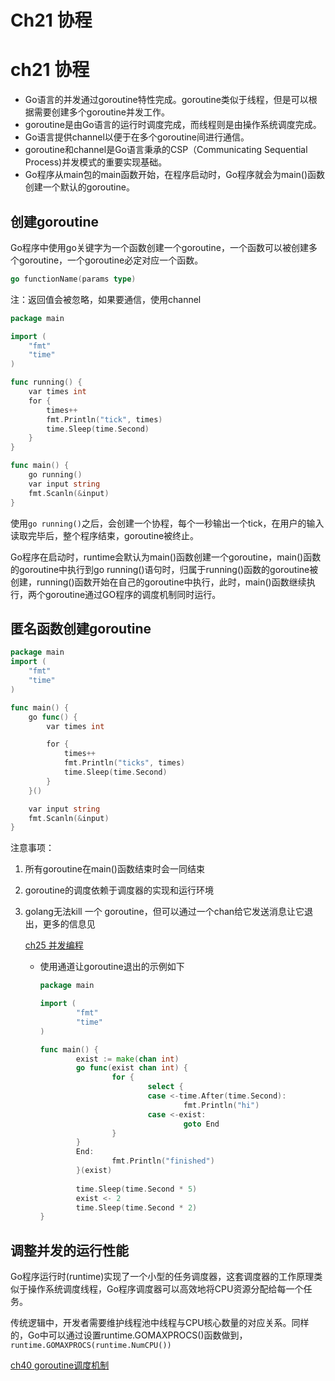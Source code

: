 # Ch21 协程


# ch21 协程

- Go语言的并发通过goroutine特性完成。goroutine类似于线程，但是可以根据需要创建多个goroutine并发工作。
- goroutine是由Go语言的运行时调度完成，而线程则是由操作系统调度完成。
- Go语言提供channel以便于在多个goroutine间进行通信。
- goroutine和channel是Go语言秉承的CSP（Communicating Sequential Process)并发模式的重要实现基础。
- Go程序从main包的main函数开始，在程序启动时，Go程序就会为main()函数创建一个默认的goroutine。

## **创建goroutine**

Go程序中使用go关键字为一个函数创建一个goroutine，一个函数可以被创建多个goroutine，一个goroutine必定对应一个函数。

```go
go functionName(params type)
```

注：返回值会被忽略，如果要通信，使用channel

```go
package main

import (
    "fmt"
    "time"
)

func running() {
    var times int
    for {
        times++
        fmt.Println("tick", times)
        time.Sleep(time.Second)
    }
}

func main() {
    go running()
    var input string
    fmt.Scanln(&input)
}
```

使用`go running()`之后，会创建一个协程，每个一秒输出一个tick，在用户的输入读取完毕后，整个程序结束，goroutine被终止。

Go程序在启动时，runtime会默认为main()函数创建一个goroutine，main()函数的goroutine中执行到go running()语句时，归属于running()函数的goroutine被创建，running()函数开始在自己的goroutine中执行，此时，main()函数继续执行，两个goroutine通过GO程序的调度机制同时运行。

## **匿名函数创建goroutine**

```go
package main
import (
    "fmt"
    "time"
)

func main() {
    go func() {
        var times int

        for {
            times++
            fmt.Println("ticks", times)
            time.Sleep(time.Second)
        }
    }()

    var input string
    fmt.Scanln(&input)
}
```

注意事项：

1. 所有goroutine在main()函数结束时会一同结束
2. goroutine的调度依赖于调度器的实现和运行环境
3. golang无法kill 一个 goroutine，但可以通过一个chan给它发送消息让它退出，更多的信息见
   
    [ch25 并发编程](ch25%20%E5%B9%B6%E5%8F%91%E7%BC%96%E7%A8%8B%20f0cdfb2499f74bc48b4fc5ece4619ee1.md)
    
    - 使用通道让goroutine退出的示例如下
      
        ```go
        package main
        
        import (
        		"fmt"
        		"time"
        )
        
        func main() {
        		exist := make(chan int)
        		go func(exist chan int) {
        				for {
        						select {
        						case <-time.After(time.Second):
        								fmt.Println("hi")
        						case <-exist:
        								goto End
        				}
        		}
        		End:
        				fmt.Println("finished")
        		}(exist)
        	
        		time.Sleep(time.Second * 5)
        		exist <- 2
        		time.Sleep(time.Second * 2)
        }
        ```
        

## **调整并发的运行性能**

Go程序运行时(runtime)实现了一个小型的任务调度器，这套调度器的工作原理类似于操作系统调度线程，Go程序调度器可以高效地将CPU资源分配给每一个任务。

传统逻辑中，开发者需要维护线程池中线程与CPU核心数量的对应关系。同样的，Go中可以通过设置runtime.GOMAXPROCS()函数做到，`runtime.GOMAXPROCS(runtime.NumCPU())`

[ch40 goroutine调度机制](ch40%20goroutine%E8%B0%83%E5%BA%A6%E6%9C%BA%E5%88%B6%20616893eae87143efbdd221a1932c4905.md)
